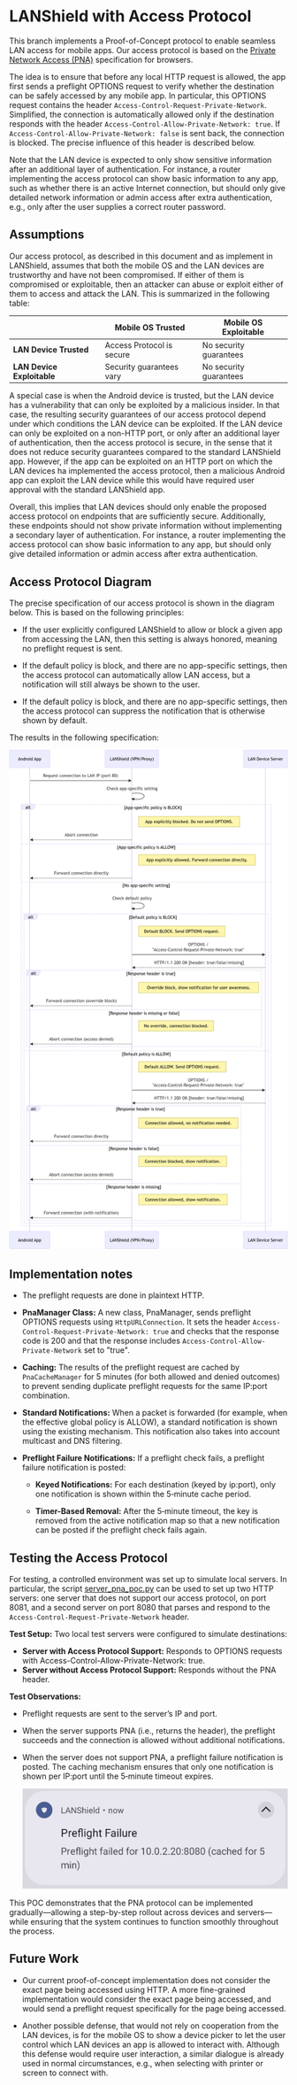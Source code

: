 # LANShield with Access Protocol

This branch implements a Proof-of-Concept protocol to enable seamless LAN access for mobile apps. Our access protocol is based on the [Private Network Access (PNA)](https://wicg.github.io/private-network-access/) specification for browsers.

The idea is to ensure that before any local HTTP request is allowed, the app first sends a preflight OPTIONS request to verify whether the destination can be safely accessed by any mobile app. In particular, this OPTIONS request contains the header `Access-Control-Request-Private-Network`. Simplified, the connection is automatically allowed only if the destination responds with the header `Access-Control-Allow-Private-Network: true`. If `Access-Control-Allow-Private-Network: false` is sent back, the connection is blocked. The precise influence of this header is described below.

Note that the LAN device is expected to only show sensitive information after an additional layer of authentication. For instance, a router implementing the access protocol can show basic information to any app, such as whether there is an active Internet connection, but should only give detailed network information or admin access after extra authentication, e.g., only after the user supplies a correct router password.


## Assumptions

Our access protocol, as described in this document and as implement in LANShield, assumes that both the mobile OS and the LAN devices are trustworthy and have not been compromised. If either of them is compromised or exploitable, then an attacker can abuse or exploit either of them to access and attack the LAN. This is summarized in the following table:

|                            | Mobile OS Trusted         | Mobile OS Exploitable  |
| -------------------------- | ------------------------- | ---------------------- |
| **LAN Device Trusted**     | Access Protocol is secure | No security guarantees |
| **LAN Device Exploitable** | Security guarantees vary  | No security guarantees |

A special case is when the Android device is trusted, but the LAN device has a vulnerability that can only be exploited by a malicious insider. In that case, the resulting security guarantees of our access protocol depend under which conditions the LAN device can be exploited. If the LAN device can only be exploited on a non-HTTP port, or only after an additional layer of authentication, then the access protocol is secure, in the sense that it does not reduce security guarantees compared to the standard LANShield app. However, if the app can be exploited on an HTTP port on which the LAN devices ha implemented the access protocol, then a malicious Android app can exploit the LAN device while this would have required user approval with the standard LANShield app. 

Overall, this implies that LAN devices should only enable the proposed access protocol on endpoints that are sufficiently secure. Additionally, these endpoints should not show private information without implementing a secondary layer of authentication. For instance, a router implementing the access protocol can show basic information to any app, but should only give detailed information or admin access after extra authentication.


## Access Protocol Diagram

The precise specification of our access protocol is shown in the diagram below. This is based on the following principles:

- If the user explicitly configured LANShield to allow or block a given app from accessing the LAN, then this setting is always honored, meaning no preflight request is sent.

- If the default policy is block, and there are no app-specific settings, then the access protocol can automatically allow LAN access, but a notification will still always be shown to the user.

- If the default policy is block, and there are no app-specific settings, then the access protocol can suppress the notification that is otherwise shown by default.

The results in the following specification:

![Sequence diagram of the access protocol](access-protocol/diagram.png)


## Implementation notes

- The preflight requests are done in plaintext HTTP.

- **PnaManager Class:** A new class, PnaManager, sends preflight OPTIONS requests using `HttpURLConnection`. It sets the header `Access-Control-Request-Private-Network: true` and checks that the response code is 200 and that the response includes `Access-Control-Allow-Private-Network` set to "true".
  
- **Caching:** The results of the preflight request are cached by `PnaCacheManager` for 5 minutes (for both allowed and denied outcomes) to prevent sending duplicate preflight requests for the same IP:port combination.

- **Standard Notifications:** When a packet is forwarded (for example, when the effective global policy is ALLOW), a standard notification is shown using the existing mechanism. This notification also takes into account multicast and DNS filtering.

- **Preflight Failure Notifications:** If a preflight check fails, a preflight failure notification is posted:

	- **Keyed Notifications:** For each destination (keyed by ip:port), only one notification is shown within the 5‑minute cache period.

	- **Timer-Based Removal:** After the 5‑minute timeout, the key is removed from the active notification map so that a new notification can be posted if the preflight check fails again.


## Testing the Access Protocol

For testing, a controlled environment was set up to simulate local servers. In particular, the script [server_pna_poc.py](access-protocol/server_pna_poc.py) can be used to set up two HTTP servers: one server that does not support our access protocol, on port 8081, and a second server on port 8080 that parses and respond to the `Access-Control-Request-Private-Network` header.

**Test Setup:**
Two local test servers were configured to simulate destinations:
- **Server with Access Protocol Support:**
  Responds to OPTIONS requests with Access-Control-Allow-Private-Network: true.
- **Server without Access Protocol Support:**
  Responds without the PNA header.

**Test Observations:**
- Preflight requests are sent to the server’s IP and port.
- When the server supports PNA (i.e., returns the header), the preflight succeeds and the connection is allowed without additional notifications.
- When the server does not support PNA, a preflight failure notification is posted. The caching mechanism ensures that only one notification is shown per IP:port until the 5‑minute timeout expires.
  
  ![image](access-protocol/notification.png)

This POC demonstrates that the PNA protocol can be implemented gradually—allowing a step-by-step rollout across devices and servers—while ensuring that the system continues to function smoothly throughout the process.


## Future Work

- Our current proof-of-concept implementation does not consider the exact page being accessed using HTTP. A more fine-grained implementation would consider the exact page being accessed, and would send a preflight request specifically for the page being accessed.

- Another possible defense, that would not rely on cooperation from the LAN devices, is for the mobile OS to show a device picker to let the user control which LAN devices an app is allowed to interact with. Although this defense would require user interaction, a similar dialogue is already used in normal circumstances, e.g., when selecting with printer or screen to connect with.

